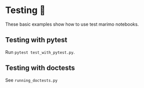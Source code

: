 # Testing 🧪

These basic examples show how to use test marimo notebooks.

## Testing with pytest

Run `pytest test_with_pytest.py`.

## Testing with doctests

See `running_doctests.py`
